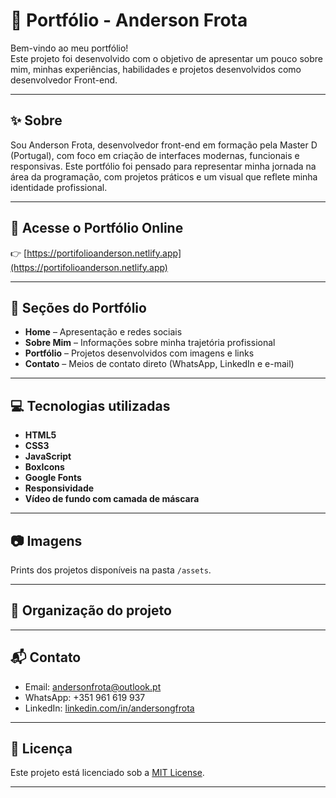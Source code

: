 # 💼 Portfólio - Anderson Frota

Bem-vindo ao meu portfólio!  
Este projeto foi desenvolvido com o objetivo de apresentar um pouco sobre mim, minhas experiências, habilidades e projetos desenvolvidos como desenvolvedor Front-end.

---

## ✨ Sobre

Sou Anderson Frota, desenvolvedor front-end em formação pela Master D (Portugal), com foco em criação de interfaces modernas, funcionais e responsivas. Este portfólio foi pensado para representar minha jornada na área da programação, com projetos práticos e um visual que reflete minha identidade profissional.

---

## 🔗 Acesse o Portfólio Online

👉 [https://portifolioanderson.netlify.app](https://portifolioanderson.netlify.app)

---

## 📌 Seções do Portfólio

- **Home** – Apresentação e redes sociais
- **Sobre Mim** – Informações sobre minha trajetória profissional
- **Portfólio** – Projetos desenvolvidos com imagens e links
- **Contato** – Meios de contato direto (WhatsApp, LinkedIn e e-mail)

---

## 💻 Tecnologias utilizadas

- **HTML5**
- **CSS3**
- **JavaScript**
- **BoxIcons**
- **Google Fonts**
- **Responsividade**
- **Vídeo de fundo com camada de máscara**

---

## 📷 Imagens

Prints dos projetos disponíveis na pasta `/assets`.

---

## 📂 Organização do projeto


---

## 📬 Contato

- Email: andersonfrota@outlook.pt  
- WhatsApp: +351 961 619 937  
- LinkedIn: [linkedin.com/in/andersongfrota](https://linkedin.com/in/andersongfrota)

---

## 🧾 Licença

Este projeto está licenciado sob a [MIT License](LICENSE).

---

